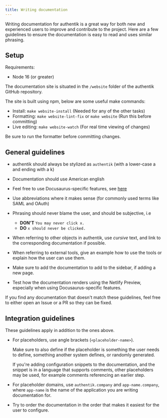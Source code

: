 ```yaml
---
title: Writing documentation
---
```


Writing documentation for authentik is a great way for both new and experienced users to improve and contribute to the project. Here are a few guidelines to ensure
the documentation is easy to read and uses similar phrasing.

## Setup

Requirements:

- Node 16 (or greater)

The documentation site is situated in the `/website` folder of the authentik GitHub repository.

The site is built using npm, below are some useful make commands:

-   Install: `make website-install` (Needed for any of the other tasks)
-   Formatting: `make website-lint-fix` or `make website` (Run this before committing)
-   Live editing: `make website-watch` (For real time viewing of changes)

Be sure to run the formatter before committing changes.

## General guidelines

-   authentik should always be stylized as `authentik` (with a lower-case a and ending with a k)
-   Documentation should use American english
-   Feel free to use Docusaurus-specific features, see [here](https://docusaurus.io/docs/next/markdown-features)
-   Use abbreviations where it makes sense (for commonly used terms like SAML and OAuth)
-   Phrasing should never blame the user, and should be subjective, i.e

    -   **DON'T** `You may never click x.`
    -   **DO** `x should never be clicked.`

-   When referring to other objects in authentik, use _cursive_ text, and link to the corresponding documentation if possible.
-   When referring to external tools, give an example how to use the tools or explain how the user can use them.
-   Make sure to add the documentation to add to the sidebar, if adding a new page.
-   Test how the documentation renders using the Netlify Preview, especially when using Docusaurus-specific features.

If you find any documentation that doesn't match these guidelines, feel free to either open an Issue or a PR so they can be fixed.

## Integration guidelines

These guidelines apply in addition to the ones above.

-   For placeholders, use angle brackets (`<placeholder-name>`).

    Make sure to also define if the placeholder is something the user needs to define, something another system defines, or randomly generated.

    If you're adding configuration snippets to the documentation, and the snippet is in a language that supports comments,
    other placeholders may be used, for example comments referencing an earlier step.

-   For placeholder domains, use `authentik.company` and `app-name.company`, where `app-name` is the name of the application you are writing documentation for.
-   Try to order the documentation in the order that makes it easiest for the user to configure.
